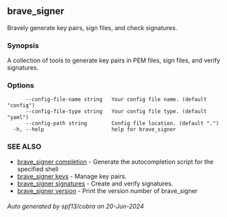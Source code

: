 ## brave_signer

Bravely generate key pairs, sign files, and check signatures.

### Synopsis

A collection of tools to generate key pairs in PEM files, sign files, and verify signatures.

### Options

```
      --config-file-name string   Your config file name. (default "config")
      --config-file-type string   Your config file type. (default "yaml")
      --config-path string        Config file location. (default ".")
  -h, --help                      help for brave_signer
```

### SEE ALSO

* [brave_signer completion](brave_signer_completion.md)	 - Generate the autocompletion script for the specified shell
* [brave_signer keys](brave_signer_keys.md)	 - Manage key pairs.
* [brave_signer signatures](brave_signer_signatures.md)	 - Create and verify signatures.
* [brave_signer version](brave_signer_version.md)	 - Print the version number of brave_signer

###### Auto generated by spf13/cobra on 20-Jun-2024

